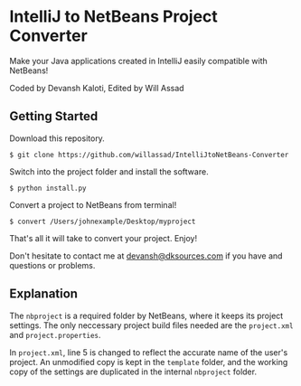 # IntelliJ to NetBeans Project Converter

Make your Java applications created in IntelliJ easily compatible with NetBeans!

Coded by Devansh Kaloti, Edited by Will Assad

## Getting Started

Download this repository.

```
$ git clone https://github.com/willassad/IntelliJtoNetBeans-Converter
```

Switch into the project folder and install the software.

```
$ python install.py
```

Convert a project to NetBeans from terminal!

```
$ convert /Users/johnexample/Desktop/myproject
```

That's all it will take to convert your project. Enjoy!

Don't hesitate to contact me at devansh@dksources.com if you have and questions or problems.

## Explanation

The `nbproject` is a required folder by NetBeans, where it keeps its project settings.
The only neccessary project build files needed are the `project.xml` and `project.properties`.

In `project.xml`, line 5 is changed to reflect the accurate name of the user's project. An unmodified copy is kept in the `template` folder, and the working copy of the settings are duplicated in the internal `nbproject` folder.

